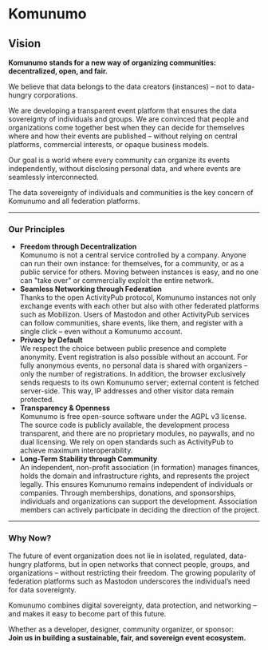 # Komunumo

## Vision

**Komunumo stands for a new way of organizing communities: decentralized, open, and fair.**

We believe that data belongs to the data creators (instances) – not to data-hungry corporations.

We are developing a transparent event platform that ensures the data sovereignty of individuals and groups. We are convinced that people and organizations come together best when they can decide for themselves where and how their events are published – without relying on central platforms, commercial interests, or opaque business models.

Our goal is a world where every community can organize its events independently, without disclosing personal data, and where events are seamlessly interconnected.

The data sovereignty of individuals and communities is the key concern of Komunumo and all federation platforms.

---

### Our Principles

- **Freedom through Decentralization**  
  Komunumo is not a central service controlled by a company. Anyone can run their own instance: for themselves, for a community, or as a public service for others. Moving between instances is easy, and no one can "take over" or commercially exploit the entire network.
- **Seamless Networking through Federation**  
  Thanks to the open ActivityPub protocol, Komunumo instances not only exchange events with each other but also with other federated platforms such as Mobilizon. Users of Mastodon and other ActivityPub services can follow communities, share events, like them, and register with a single click – even without a Komunumo account.
- **Privacy by Default**  
  We respect the choice between public presence and complete anonymity. Event registration is also possible without an account. For fully anonymous events, no personal data is shared with organizers – only the number of registrations. In addition, the browser exclusively sends requests to its own Komunumo server; external content is fetched server-side. This way, IP addresses and other visitor data remain protected.
- **Transparency & Openness**  
  Komunumo is free open-source software under the AGPL v3 license. The source code is publicly available, the development process transparent, and there are no proprietary modules, no paywalls, and no dual licensing. We rely on open standards such as ActivityPub to achieve maximum interoperability.
- **Long-Term Stability through Community**  
  An independent, non-profit association (in formation) manages finances, holds the domain and infrastructure rights, and represents the project legally. This ensures Komunumo remains independent of individuals or companies. Through memberships, donations, and sponsorships, individuals and organizations can support the development. Association members can actively participate in deciding the direction of the project.

---

### Why Now?

The future of event organization does not lie in isolated, regulated, data-hungry platforms, but in open networks that connect people, groups, and organizations – without restricting their freedom. The growing popularity of federation platforms such as Mastodon underscores the individual’s need for data sovereignty.

Komunumo combines digital sovereignty, data protection, and networking – and makes it easy to become part of this future.

Whether as a developer, designer, community organizer, or sponsor:  
**Join us in building a sustainable, fair, and sovereign event ecosystem.**
